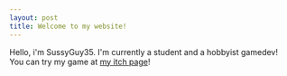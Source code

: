 ```yaml
---
layout: post
title: Welcome to my website!
---
```


Hello, i'm SussyGuy35. I'm currently a student and a hobbyist gamedev! You can try my game at [my itch page](https://bachnob.itch.io/)!
